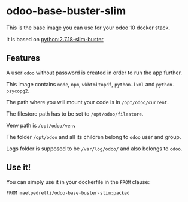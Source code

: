 # odoo-base-buster-slim

This is the base image you can use for your odoo 10 docker stack.

It is based on [python:2.7.18-slim-buster](https://hub.docker.com/layers/python/library/python/2.7.18-slim-buster/images/sha256-b956f27a04305bb15ae316a4af2421051105db86438e90fac01751ad11db4e85?context=explore)

## Features

A user `odoo` without password is created in order to run the app further.

This image contains `node`, `npm`, `wkhtmltopdf`, `python-lxml` and `python-psycopg2`.

The path where you will mount your code is in `/opt/odoo/current`.

The filestore path has to be set to `/opt/odoo/filestore`.

Venv path is `/opt/odoo/venv`

The folder `/opt/odoo` and all its children belong to `odoo` user and group.

Logs folder is supposed to be `/var/log/odoo/` and also belongs to `odoo`.

## Use it!

You can simply use it in your dockerfile in the `FROM` clause:

`FROM maelpedretti/odoo-base-buster-slim:packed`

